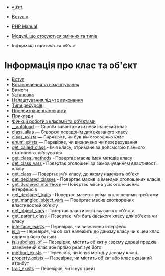 - [«úsrt](function.usort.md)
- [Вступ »](intro.classobj.md)

- [PHP Manual](index.md)
- [Модулі, що стосуються змінних та типів](refs.basic.vartype.md)
- Інформація про клас та об'єкт

# Інформація про клас та об'єкт

- [Вступ](intro.classobj.md)
- [Встановлення та налаштування](classobj.setup.md)
- [Вимоги](classobj.requirements.md)
- [Установка](classobj.installation.md)
- [Налаштування під час виконання](classobj.configuration.md)
- [Типи ресурсів](classobj.resources.md)
- [Предвизначені константи](classobj.constants.md)
- [Приклади](classobj.examples.md)
- [Функції роботи з класами та об'єктами](ref.classobj.md)
- [\_\_autoload](function.autoload.md) — Спроба завантажити
невизначений клас
- [class_alias](function.class-alias.md) — Створює псевдонім для
вказаного класу
- [class_exists](function.class-exists.md) — Перевіряє, чи був він
оголошено клас
- [enum_exists](function.enum-exists.md) — Перевіряє, чи визначено
чи перерахування
- [get_called_class](function.get-called-class.md) - Ім'я класу,
отримане за допомогою пізнього статичного зв'язування
- [get_class_methods](function.get-class-methods.md) -
Повертає масив імен методів класу
- [get_class_vars](function.get-class-vars.md) - Повертає
оголошені за замовчуванням властивості класу
- [get_class](function.get-class.md) — Повертає ім'я класу, до
якому належить об'єкт
- [get_declared_classes](function.get-declared-classes.md) -
Повертає масив із іменами оголошених класів
- [get_declared_interfaces](function.get-declared-interfaces.md)
— Повертає масив усіх оголошених інтерфейсів
- [get_declared_traits](function.get-declared-traits.md) -
Повертає масив з усіма оголошеними трейтами
- [get_mangled_object_vars](function.get-mangled-object-vars.md)
— Повертає масив спотворених властивостей об'єкту
- [get_object_vars](function.get-object-vars.md) - Повертає
властивості вказаного об'єкта
- [get_parent_class](function.get-parent-class.md) - Повертає
ім'я батьківського класу для об'єкта чи класу
- [interface_exists](function.interface-exists.md) — Перевіряє,
чи визначено інтерфейс
- [is_a](function.is-a.md) — Перевіряє, чи об'єкт належить до
даному класу чи є цей клас одним з його батьків
- [is_subclass_of](function.is-subclass-of.md) — Перевіряє,
містить об'єкт у своєму дереві предків зазначений клас або
прямо реалізує його
- [method_exists](function.method-exists.md) — Перевіряє,
чи існує метод у даному класі
- [property_exists](function.property-exists.md) — Перевіряє,
чи містить об'єкт або клас вказаний атрибут
- [trait_exists](function.trait-exists.md) — Перевіряє,
чи існує трейт
